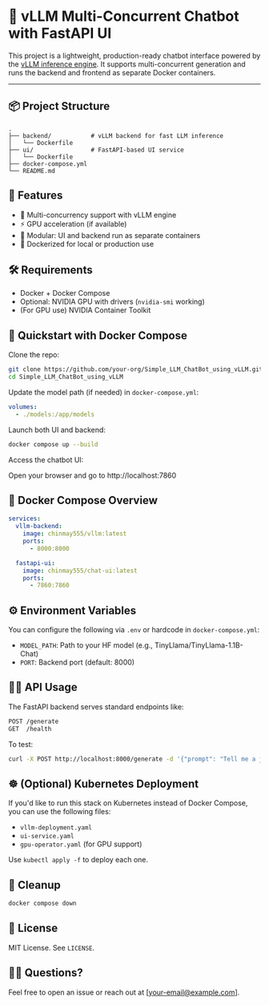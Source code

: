 # 🧠 vLLM Multi-Concurrent Chatbot with FastAPI UI

This project is a lightweight, production-ready chatbot interface powered by the [vLLM inference engine](https://github.com/vllm-project/vllm). It supports multi-concurrent generation and runs the backend and frontend as separate Docker containers.

---

## 📦 Project Structure

```
.
├── backend/           # vLLM backend for fast LLM inference
│   └── Dockerfile
├── ui/                # FastAPI-based UI service
│   └── Dockerfile
├── docker-compose.yml
└── README.md
```

## 🚀 Features

- 🔁 Multi-concurrency support with vLLM engine  
- ⚡ GPU acceleration (if available)  
- 🔌 Modular: UI and backend run as separate containers  
- 🐳 Dockerized for local or production use  

## 🛠️ Requirements

- Docker + Docker Compose  
- Optional: NVIDIA GPU with drivers (`nvidia-smi` working)  
- (For GPU use) NVIDIA Container Toolkit  

## 🧪 Quickstart with Docker Compose

Clone the repo:

```bash
git clone https://github.com/your-org/Simple_LLM_ChatBot_using_vLLM.git
cd Simple_LLM_ChatBot_using_vLLM
```

Update the model path (if needed) in `docker-compose.yml`:

```yaml
volumes:
  - ./models:/app/models
```

Launch both UI and backend:

```bash
docker compose up --build
```

Access the chatbot UI:

Open your browser and go to http://localhost:7860

## 🐳 Docker Compose Overview

```yaml
services:
  vllm-backend:
    image: chinmay555/vllm:latest
    ports:
      - 8000:8000

  fastapi-ui:
    image: chinmay555/chat-ui:latest
    ports:
      - 7860:7860
```

## ⚙️ Environment Variables

You can configure the following via `.env` or hardcode in `docker-compose.yml`:

- `MODEL_PATH`: Path to your HF model (e.g., TinyLlama/TinyLlama-1.1B-Chat)  
- `PORT`: Backend port (default: 8000)  

## 🧑‍💻 API Usage

The FastAPI backend serves standard endpoints like:

```bash
POST /generate
GET  /health
```

To test:

```bash
curl -X POST http://localhost:8000/generate -d '{"prompt": "Tell me a joke"}'
```

## ☸️ (Optional) Kubernetes Deployment

If you'd like to run this stack on Kubernetes instead of Docker Compose, you can use the following files:

- `vllm-deployment.yaml`
- `ui-service.yaml`
- `gpu-operator.yaml` (for GPU support)

Use `kubectl apply -f` to deploy each one.

## 🧼 Cleanup

```bash
docker compose down
```

## 📜 License

MIT License. See `LICENSE`.

## 🙋‍♀️ Questions?

Feel free to open an issue or reach out at [your-email@example.com].
